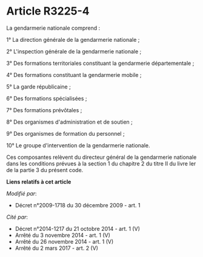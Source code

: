 # Article R3225-4

La gendarmerie nationale comprend :

1° La direction générale de la gendarmerie nationale ;

2° L'inspection générale de la gendarmerie nationale ;

3° Des formations territoriales constituant la gendarmerie départementale ;

4° Des formations constituant la gendarmerie mobile ;

5° La garde républicaine ;

6° Des formations spécialisées ;

7° Des formations prévôtales ;

8° Des organismes d'administration et de soutien ;

9° Des organismes de formation du personnel ;

10° Le groupe d'intervention de la gendarmerie nationale.

Ces composantes relèvent du directeur général de la gendarmerie nationale dans les conditions prévues à la section 1 du
chapitre 2 du titre II du livre Ier de la partie 3 du présent code.

**Liens relatifs à cet article**

_Modifié par_:

  - Décret n°2009-1718 du 30 décembre 2009 - art. 1

_Cité par_:

  - Décret n°2014-1217 du 21 octobre 2014 - art. 1 (V)
  - Arrêté du 3 novembre 2014 - art. 1 (V)
  - Arrêté du 26 novembre 2014 - art. 1 (V)
  - Arrêté du 2 mars 2017 - art. 2 (V)
